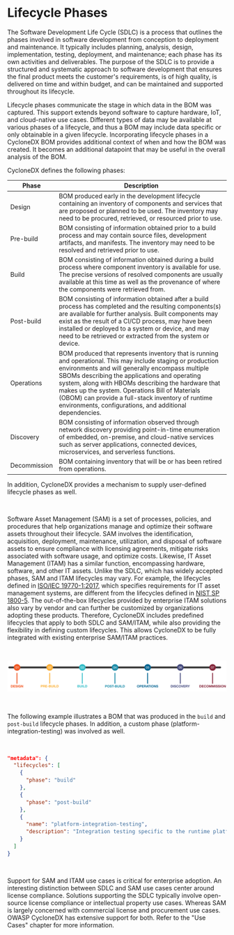 # Lifecycle Phases
The Software Development Life Cycle (SDLC) is a process that outlines the phases involved in software development from
conception to deployment and maintenance. It typically includes planning, analysis, design, implementation, testing,
deployment, and maintenance; each phase has its own activities and deliverables. The purpose of the SDLC is
to provide a structured and systematic approach to software development that ensures the final product meets the customer's
requirements, is of high quality, is delivered on time and within budget, and can be maintained and supported throughout
its lifecycle.

Lifecycle phases communicate the stage in which data in the BOM was captured. This support extends beyond software to 
capture hardware, IoT, and cloud-native use cases. Different types of data may be available at various phases of a 
lifecycle, and thus a BOM may include data specific or only obtainable in a given lifecycle. Incorporating lifecycle phases
in a CycloneDX BOM provides additional context of when and how the BOM was created. It becomes an additional datapoint 
that may be useful in the overall analysis of the BOM.

CycloneDX defines the following phases:

| **Phase**    | **Description**                                                                                                                                                                                                                                                                                                                                                                                                                          |
|--------------|------------------------------------------------------------------------------------------------------------------------------------------------------------------------------------------------------------------------------------------------------------------------------------------------------------------------------------------------------------------------------------------------------------------------------------------|
| Design       | BOM produced early in the development lifecycle containing an inventory of components and services that are proposed or planned to be used. The inventory may need to be procured, retrieved, or resourced prior to use.                                                                                                                                                                                                                 |
| Pre-build    | BOM consisting of information obtained prior to a build process and may contain source files, development artifacts, and manifests. The inventory may need to be resolved and retrieved prior to use.                                                                                                                                                                                                                                    |
| Build        | BOM consisting of information obtained during a build process where component inventory is available for use. The precise versions of resolved components are usually available at this time as well as the provenance of where the components were retrieved from.                                                                                                                                                                      |
| Post-build   | BOM consisting of information obtained after a build process has completed and the resulting components(s) are available for further analysis. Built components may exist as the result of a CI/CD process, may have been installed or deployed to a system or device, and may need to be retrieved or extracted from the system or device.                                                                                              |
| Operations   | BOM produced that represents inventory that is running and operational. This may include staging or production environments and will generally encompass multiple SBOMs describing the applications and operating system, along with HBOMs describing the hardware that makes up the system. Operations Bill of Materials (OBOM) can provide a full-stack inventory of runtime environments, configurations, and additional dependencies. |
| Discovery    | BOM consisting of information observed through network discovery providing point-in-time enumeration of embedded, on-premise, and cloud-native services such as server applications, connected devices, microservices, and serverless functions.                                                                                                                                                                                         |
| Decommission | BOM containing inventory that will be or has been retired from operations.                                                                                                                                                                                                                                                                                                                                                               |

In addition, CycloneDX provides a mechanism to supply user-defined lifecycle phases as well.

<div style="page-break-after: always; visibility: hidden">
\newpage
</div>

Software Asset Management (SAM) is a set of processes, policies, and procedures that help organizations
manage and optimize their software assets throughout their lifecycle. SAM involves the identification, acquisition,
deployment, maintenance, utilization, and disposal of software assets to ensure compliance with licensing agreements,
mitigate risks associated with software usage, and optimize costs. Likewise, IT Asset Management (ITAM) has a similar 
function, encompassing hardware, software, and other IT assets. Unlike the SDLC, which has widely accepted phases, 
SAM and ITAM lifecycles may vary. For example, the lifecycles defined in [ISO/IEC 19770-1:2017](https://www.iso.org/standard/68531.html),
which specifies requirements for IT asset management systems, are different from the lifecycles defined in [NIST SP 1800-5](https://csrc.nist.gov/publications/detail/sp/1800-5/final).
The out-of-the-box lifecycles provided by enterprise ITAM solutions also vary by vendor and can further be customized
by organizations adopting these products. Therefore, CycloneDX includes predefined lifecycles that apply to both SDLC and
SAM/ITAM, while also providing the flexibility in defining custom lifecycles. This allows CycloneDX to be fully integrated 
with existing enterprise SAM/ITAM practices.


<div style="page-break-after: always; visibility: hidden">
\emptyparagraph
</div>

![Lifecycles](../../images/Lifecycles.svg)

<div style="page-break-after: always; visibility: hidden">
\emptyparagraph
</div>

The following example illustrates a BOM that was produced in the `build` and `post-build` lifecycle phases.
In addition, a custom phase (platform-integration-testing) was involved as well.

<div style="page-break-after: always; visibility: hidden">
\emptyparagraph
</div>

```json
"metadata": {
  "lifecycles": [
    {
      "phase": "build"
    },
    {
      "phase": "post-build"
    },
    {
      "name": "platform-integration-testing",
      "description": "Integration testing specific to the runtime platform"
    }
  ]
}
```

<div style="page-break-after: always; visibility: hidden">
\emptyparagraph
</div>

Support for SAM and ITAM use cases is critical for enterprise adoption. An interesting distinction between SDLC and SAM 
use cases center around license compliance. Solutions supporting the SDLC typically involve open-source license compliance
or intellectual property use cases. Whereas SAM is largely concerned with commercial license and procurement use cases. 
OWASP CycloneDX has extensive support for both. Refer to the "Use Cases" chapter for more information.

<div style="page-break-after: always; visibility: hidden">
\newpage
</div>